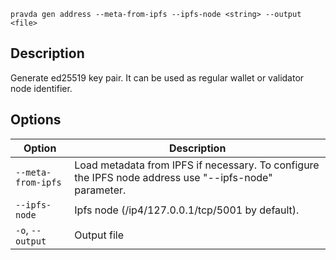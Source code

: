 <!--
THIS FILE IS GENERATED. DO NOT EDIT MANUALLY!
-->

```pravda gen address --meta-from-ipfs --ipfs-node <string> --output <file>```

## Description
Generate ed25519 key pair. It can be used as regular wallet or validator node identifier.
## Options

|Option|Description|
|----|----|
|`--meta-from-ipfs`|Load metadata from IPFS if necessary. To configure the IPFS node address use "--ipfs-node" parameter.
|`--ipfs-node`|Ipfs node (/ip4/127.0.0.1/tcp/5001 by default).
|`-o`, `--output`|Output file
